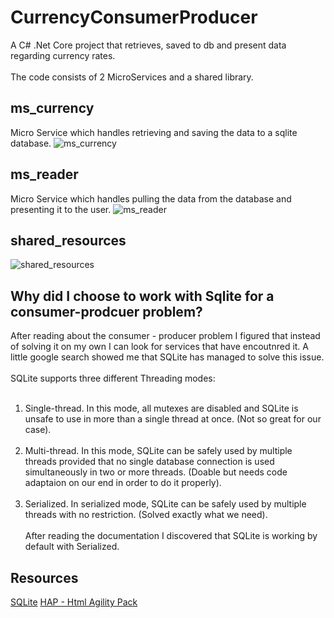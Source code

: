 # CurrencyConsumerProducer
A C# .Net Core project that retrieves, saved to db and present data regarding currency rates.
<br><br/>
The code consists of 2 MicroServices and a shared library.

## ms_currency
Micro Service which handles retrieving and saving the data to a sqlite database.
![ms_currency](https://user-images.githubusercontent.com/70967259/234648120-b6375e4c-00c4-4e7b-a8e9-4293980a3ae2.jpeg)

## ms_reader
Micro Service which handles pulling the data from the database and presenting it to the user.
![ms_reader](https://user-images.githubusercontent.com/70967259/234648058-ecf5c950-365c-4ca2-bfb3-97e325bb99fe.jpeg)

## shared_resources
![shared_resources](https://user-images.githubusercontent.com/70967259/234646687-d5439339-6d10-493c-b7a8-f5c66d95657e.jpeg)

## Why did I choose to work with Sqlite for a consumer-prodcuer problem? 
After reading about the consumer - producer problem I figured that instead of solving it on my own I can look for services that have encoutnred it.
A little google search showed me that SQLite has managed to solve this issue. 
<br><br/>
SQLite supports three different Threading modes:
<br><br/>
1. Single-thread. In this mode, all mutexes are disabled and SQLite is unsafe to use in more than a single thread at once. (Not so great for our case).
<br><br/>
2. Multi-thread. In this mode, SQLite can be safely used by multiple threads provided that no single database connection is used simultaneously in two or more threads. (Doable but needs code adaptaion on our end in order to do it properly).
<br><br/>
3. Serialized. In serialized mode, SQLite can be safely used by multiple threads with no restriction. (Solved exactly what we need).
<br><br/> 
After reading the documentation I discovered that SQLite is working by default with Serialized.


## Resources

[SQLite](https://choosealicense.com/licenses/mit/)
[HAP - Html Agility Pack](https://html-agility-pack.net/)

